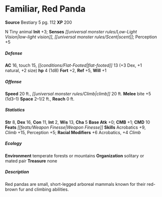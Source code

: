 ﻿---
cssclass: [monsters]
title1: Familiar, Red Panda
title2: Red Panda
CR: 1/2
sources:
- name: Bestiary 5
  page: 112
  link: http://paizo.com/products/btpy9g9x?Pathfinder-Roleplaying-Game-Bestiary-5
XP: 200
alignment: N
size: Tiny
type: animal
initiative:
  bonus: 3
senses:
  low-light vision: true
  scent: true
AC:
  AC: 16
  touch: 15
  flat_footed: 13
  components:
    dex: 3
    natural: 1
    size: 2
HP:
  HP: 4
  long: 1d8
saves:
  fort: 2
  ref: 5
  will: 1
speeds:
  base: 20
  climb: 20
attacks:
  melee:
  - - text: bite +5 (1d3-1)
      entries:
      - - damage: 1d3-1
      attack: bite
      bonus:
      - 5
space: 2.5
reach: 0
ability_scores:
  STR: 8
  DEX: 16
  CON: 11
  INT: 2
  WIS: 13
  CHA: 5
BAB: 0
CMB: 1
CMD: 10
feats:
- name: Weapon Finesse
skills:
  Acrobatics: 9
  Climb: 15
  Perception: 5
  _racial_mods:
    Acrobatics:
      _: 6
    Climb:
      _: 4
ecology:
  environment: temperate forests or mountains
  organization: solitary or mated pair
  treasure_type: none
desc_long: Red pandas are small, short-legged arboreal mammals known for their red-brown
  fur and climbing abilities.

---

# Familiar, Red Panda

**Source** Bestiary 5 pg. 112
**XP** 200

N Tiny animal
**Init** +3; **Senses** _[[universal monster rules/Low-Light Vision|low-light vision]]_, _[[universal monster rules/Scent|scent]]_; Perception +5

##### Defense

**AC** 16, touch 15, _[[conditions/Flat-Footed|flat-footed]]_ 13 (+3 Dex, +1 natural, +2 size)
**hp** 4 (1d8)
**Fort** +2, **Ref** +5, **Will** +1

##### Offense
**Speed** 20 ft., _[[universal monster rules/Climb|climb]]_ 20 ft.
**Melee** bite +5 (1d3–1)
**Space** 2–1/2 ft., **Reach** 0 ft.

##### Statistics
**Str** 8, **Dex** 16, **Con** 11, **Int** 2, **Wis** 13, **Cha** 5
**Base Atk** +0; **CMB** +1; **CMD** 10
**Feats** _[[feats/Weapon Finesse|Weapon Finesse]]_
**Skills** Acrobatics +9, _Climb_ +15, Perception +5; **Racial Modifiers** +6 Acrobatics, +4 _Climb_

##### Ecology

**Environment** temperate forests or mountains
**Organization** solitary or mated pair
**Treasure** none

##### Description

Red pandas are small, short-legged arboreal mammals known for their red-brown fur and climbing abilities.
